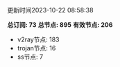 更新时间2023-10-22 08:58:38

**总订阅: 73**
**总节点: 895**
**有效节点: 206**
- v2ray节点: 183
- trojan节点: 16
- ss节点: 7
